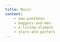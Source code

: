 ```yaml
---
title: Music
content:
    - new-pantheon
    - maggots-and-men
    - a-living-olympus
    - stars-and-garters
---
```

